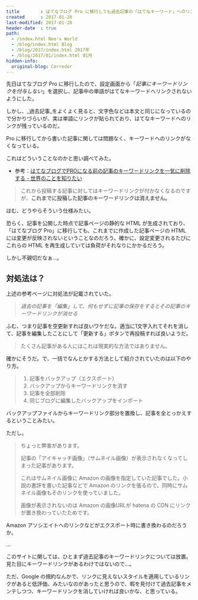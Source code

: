 ```yaml
---
title        : はてなブログ Pro に移行しても過去記事の「はてなキーワード」へのリンクは消えないので記事を更新しよう
created      : 2017-01-28
last-modified: 2017-01-28
header-date  : true
path:
  - /index.html Neo's World
  - /blog/index.html Blog
  - /blog/2017/index.html 2017年
  - /blog/2017/01/index.html 01月
hidden-info:
  original-blog: Corredor
---
```


先日はてなブログ Pro に移行したので、設定画面から「_記事にキーワードリンクを付与しない_」を選択し、記事中の単語がはてなキーワードへリンクされないようにした。

しかし、_過去記事_をよくよく見ると、文字色などは本文と同じになっているので分かりづらいが、実は単語にリンクが貼られており、はてなキーワードへのリンクが残っているのだ。

Pro に移行してから書いた記事に関しては問題なく、キーワードへのリンクがなくなっている。

これはどういうことなのかと思い調べてみた。

- 参考：[はてなブログでPROになる前の記事のキーワードリンクを一気に削除する - 世界のことを知りたい](http://holic.hateblo.jp/entry/2016/12/16/050000)

> これから投稿する記事に対してはキーワードリンクが付かなくなるのですが、**これまでに投稿した記事のキーワードリンクは消えません。**

ほむ、どうやらそういう仕様みたい。

恐らく、記事を公開した時点で記事ページの静的な HTML が生成されており、「はてなブログ Pro」に移行しても、これまでに作成した記事ページの HTML には変更が反映されないということなのだろう。確かに、設定変更されるたびにこれらの HTML を再生成していては負荷がそれなりにかかるだろう。

しかし不親切だなぁ…。

## 対処法は？

上述の参考ページに対処法が記載されていた。

> _過去の記事を「編集」して、何もせずに記事の保存をするとその記事のキーワードリンクが消せる_

ふむ、つまり記事を空更新すれば良いワケだな。適当に1文字入れてそれを消して、記事を編集したことにして「更新する」ボタンで再投稿すれば良いようだ。

> たくさん記事がある人にはこれは現実的な方法ではありません。

確かにそうだ。で、一括でなんとかする方法として紹介されていたのは以下のやり方。

> 1. 記事をバックアップ（エクスポート）
> 2. バックアップからキーワードリンクを消す
> 3. 記事を全部削除
> 4. 同じブログに編集したバックアップをインポート

バックアップファイルからキーワードリンク部分を置換し、記事を全とっかえするということみたい。

ただし。

> ちょっと弊害があります。
> 
> 記事の「アイキャッチ画像」（サムネイル画像）が表示されなくなってしまった記事があります。
> 
> これはサムネイル画像に Amazon の画像を指定していた記事でした。小説の書評を書いた記事などで Amazon のリンクを張るので、同時にサムネイル画像もそのリンクを使っていました。
> 
> 画像が表示されないのは Amazon の画像URLが hatena の CDN にリンクが置き換わっていたためです。

Amazon アソシエイトへのリンクなどがエクスポート時に書き換わるのだろうか。

…

このサイトに関しては、ひとまず過去記事のキーワードリンクについては放置。見た目にキーワードリンクがあるわけではないので…。

ただ、Google の規約なんかで、リンクに見えないスタイルを適用しているリンクがあると低評価、みたいなのがあったと思うので、暇を見付けて過去記事をメンテしつつ、キーワードリンクを消していければ良いかな、と思っている。
